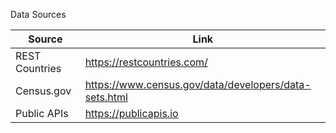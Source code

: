


Data Sources 

| Source         | Link                                                  |
| -------------- | ----------------------------------------------------- |
| REST Countries | https://restcountries.com/                            |
| Census.gov     | https://www.census.gov/data/developers/data-sets.html |
| Public APIs    | https://publicapis.io                                 |
